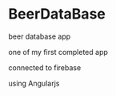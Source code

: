 # BeerDataBase

beer database app

one of my first completed app

connected to firebase

using Angularjs
